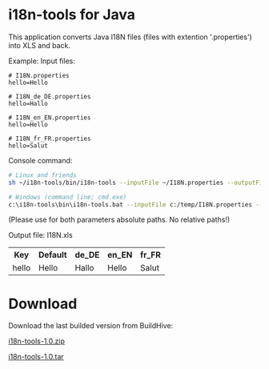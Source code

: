 i18n-tools for Java
===================

This application converts Java I18N files (files with extention '.properties') into XLS and back.

Example:
Input files:
```
# I18N.properties
hello=Hello
```

```
# I18N_de_DE.properties
hello=Hallo
```

```
# I18N_en_EN.properties
hello=Hello
```

```
# I18N_fr_FR.properties
hello=Salut
```

Console command:
```bash
# Linux and friends
sh ~/i18n-tools/bin/i18n-tools --inputFile ~/I18N.properties --outputFile ~/I18N.xls
```
```bash
# Windows (command line; cmd.exe)
c:\i18n-tools\bin\i18n-tools.bat --inputFile c:/temp/I18N.properties --outputFile c:/temp/I18N.xls
```
(Please use for both parameters absolute paths. No relative paths!)

Output file:
I18N.xls
<table>
  <tr>
    <th>Key</th><th>Default</th><th>de_DE</th><th>en_EN</th><th>fr_FR</th>
  </tr>
  <tr>
    <td>hello</td><td>Hello</td><td>Hallo</td><td>Hello</td><td>Salut</td>
  </tr>
</table>


Download
========

Download the last builded version from BuildHive:

[i18n-tools-1.0.zip](https://buildhive.cloudbees.com/job/Bjoern2/job/i18n-tools/ws/build/distributions/i18n-tools-1.0.zip)

[i18n-tools-1.0.tar](https://buildhive.cloudbees.com/job/Bjoern2/job/i18n-tools/ws/build/distributions/i18n-tools-1.0.tar)
